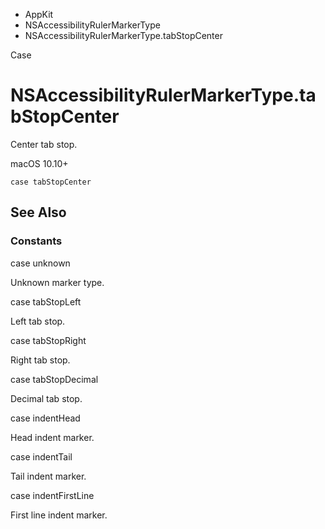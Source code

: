 

- AppKit
- NSAccessibilityRulerMarkerType
-  NSAccessibilityRulerMarkerType.tabStopCenter 

Case

# NSAccessibilityRulerMarkerType.tabStopCenter

Center tab stop.

macOS 10.10+

``` source
case tabStopCenter
```

## See Also

### Constants

case unknown

Unknown marker type.

case tabStopLeft

Left tab stop.

case tabStopRight

Right tab stop.

case tabStopDecimal

Decimal tab stop.

case indentHead

Head indent marker.

case indentTail

Tail indent marker.

case indentFirstLine

First line indent marker.

